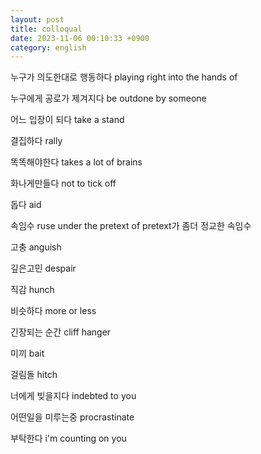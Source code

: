 ```yaml
---
layout: post
title: colloqual
date: 2023-11-06 00:10:33 +0900
category: english
---
```


누구가 의도한대로 행동하다
playing right into the hands of

누구에게 공로가 제겨지다
be outdone by someone

어느 입장이 되다
take a stand

결집하다
rally 

똑똑해야한다
takes a lot of brains

화나게만들다
not to tick off

돕다
aid

속임수
ruse
under the pretext of
pretext가 좀더 정교한 속임수

고충
anguish

깊은고민
despair

직감
hunch

비슷하다
more or less

긴장되는 순간
cliff hanger

미끼
bait

걸림돌
hitch

너에게 빚을지다
indebted to you

어떤일을 미루는중
procrastinate

부탁한다
i'm counting on you